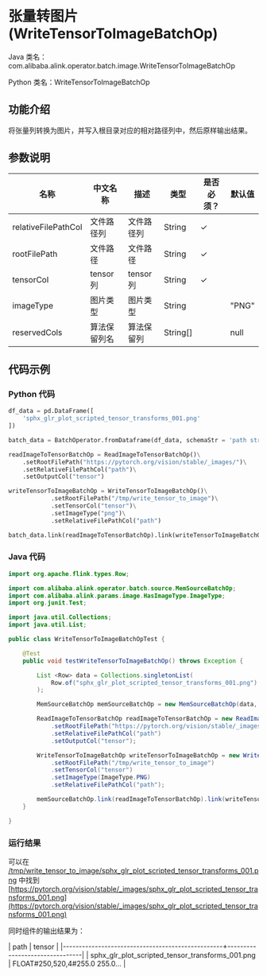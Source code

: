 # 张量转图片 (WriteTensorToImageBatchOp)
Java 类名：com.alibaba.alink.operator.batch.image.WriteTensorToImageBatchOp

Python 类名：WriteTensorToImageBatchOp


## 功能介绍

将张量列转换为图片，并写入根目录对应的相对路径列中，然后原样输出结果。

## 参数说明

| 名称 | 中文名称 | 描述 | 类型 | 是否必须？ | 默认值 |
| --- | --- | --- | --- | --- | --- |
| relativeFilePathCol | 文件路径列 | 文件路径列 | String | ✓ |  |
| rootFilePath | 文件路径 | 文件路径 | String | ✓ |  |
| tensorCol | tensor列 | tensor列 | String | ✓ |  |
| imageType | 图片类型 | 图片类型 | String |  | "PNG" |
| reservedCols | 算法保留列名 | 算法保留列 | String[] |  | null |

## 代码示例

### Python 代码

```python
df_data = pd.DataFrame([
    'sphx_glr_plot_scripted_tensor_transforms_001.png'
])

batch_data = BatchOperator.fromDataframe(df_data, schemaStr = 'path string')

readImageToTensorBatchOp = ReadImageToTensorBatchOp()\
    .setRootFilePath("https://pytorch.org/vision/stable/_images/")\
	.setRelativeFilePathCol("path")\
	.setOutputCol("tensor")

writeTensorToImageBatchOp = WriteTensorToImageBatchOp()\
			.setRootFilePath("/tmp/write_tensor_to_image")\
			.setTensorCol("tensor")\
			.setImageType("png")\
			.setRelativeFilePathCol("path")

batch_data.link(readImageToTensorBatchOp).link(writeTensorToImageBatchOp).print()

```
### Java 代码
```java
import org.apache.flink.types.Row;

import com.alibaba.alink.operator.batch.source.MemSourceBatchOp;
import com.alibaba.alink.params.image.HasImageType.ImageType;
import org.junit.Test;

import java.util.Collections;
import java.util.List;

public class WriteTensorToImageBatchOpTest {

	@Test
	public void testWriteTensorToImageBatchOp() throws Exception {

		List <Row> data = Collections.singletonList(
			Row.of("sphx_glr_plot_scripted_tensor_transforms_001.png")
		);

		MemSourceBatchOp memSourceBatchOp = new MemSourceBatchOp(data, "path string");

		ReadImageToTensorBatchOp readImageToTensorBatchOp = new ReadImageToTensorBatchOp()
			.setRootFilePath("https://pytorch.org/vision/stable/_images/")
			.setRelativeFilePathCol("path")
			.setOutputCol("tensor");

		WriteTensorToImageBatchOp writeTensorToImageBatchOp = new WriteTensorToImageBatchOp()
			.setRootFilePath("/tmp/write_tensor_to_image")
			.setTensorCol("tensor")
			.setImageType(ImageType.PNG)
			.setRelativeFilePathCol("path");

		memSourceBatchOp.link(readImageToTensorBatchOp).link(writeTensorToImageBatchOp).print();
	}

}
```

### 运行结果

可以在 [/tmp/write_tensor_to_image/sphx_glr_plot_scripted_tensor_transforms_001.png](/tmp/write_tensor_to_image/sphx_glr_plot_scripted_tensor_transforms_001.png) 中找到 [https://pytorch.org/vision/stable/_images/sphx_glr_plot_scripted_tensor_transforms_001.png](https://pytorch.org/vision/stable/_images/sphx_glr_plot_scripted_tensor_transforms_001.png) 

同时组件的输出结果为：

| path                                             | tensor                         |
|--------------------------------------------------+--------------------------------|
| sphx_glr_plot_scripted_tensor_transforms_001.png | FLOAT#250,520,4#255.0 255.0... |
